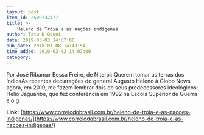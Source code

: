 ```yaml
---
layout: post
item_id: 2509732477
title: >-
    Heleno de Tróia e as nações indígenas
author: Tatu D'Oquei
date: 2019-03-03 14:07:00
pub_date: 2018-01-08 14:43:54
time_added: 2019-03-03 14:07:00
category: 
---
```


Por José Ribamar Bessa Freire, de Niterói: Querem tomar as terras dos índiosAs recentes declarações do general Augusto Heleno à Globo News agora, em 2019, me fazem lembrar dois de seus predecessores ideológicos: Hélio Jaguaribe, que fez conferência em 1992 na Escola Superior de Guerra e o g

**Link:** [https://www.correiodobrasil.com.br/heleno-de-troia-e-as-nacoes-indigenas/](https://www.correiodobrasil.com.br/heleno-de-troia-e-as-nacoes-indigenas/)

